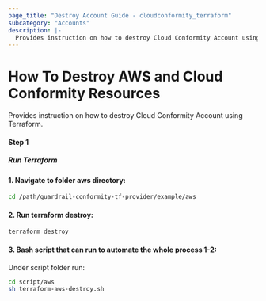 ```yaml
---
page_title: "Destroy Account Guide - cloudconformity_terraform"
subcategory: "Accounts"
description: |-
  Provides instruction on how to destroy Cloud Conformity Account using Terraform.
---
```


# How To Destroy AWS and Cloud Conformity Resources
Provides instruction on how to destroy Cloud Conformity Account using Terraform.

#### Step 1

##### Run Terraform

#### 1. Navigate to folder aws directory:
```sh
cd /path/guardrail-conformity-tf-provider/example/aws
```
#### 2. Run terraform destroy:
```sh
terraform destroy
```
#### 3. Bash script that can run to automate the whole process 1-2:

Under script folder run:
```sh
cd script/aws
sh terraform-aws-destroy.sh
```